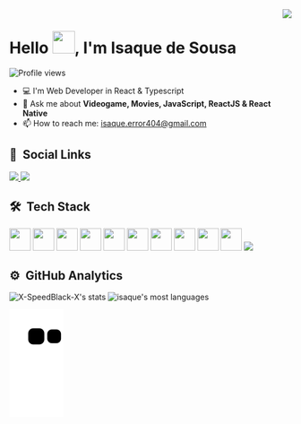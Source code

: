 

<img align= 'right' height='500em'  src='https://raw.githubusercontent.com/gist/isaqu3d/63f61d03c0ec4d7be3ff52fe96d85689/raw/7a187972f5d6dc1a73637a3830326a20d5aaeb48/profilecard.svg' />
<h1 align="left">Hello <img src="https://raw.githubusercontent.com/kaueMarques/kaueMarques/master/hi.gif" width="40x" height='40px'>, I'm Isaque de Sousa</h1>
<p align="left"> <img src="https://komarev.com/ghpvc/?username=X-SpeedBlack-X&color=blueviolet" alt="Profile views" /> </p>

<!--
**X-SpeedBlack-X/X-SpeedBlack-X** is a ✨ _special_ ✨ repository because its `README.md` (this file) appears on your GitHub profile.
<img href=''https://raw.githubusercontent.com/gist/X-SpeedBlack-X/63f61d03c0ec4d7be3ff52fe96d85689/raw/7a187972f5d6dc1a73637a3830326a20d5aaeb48/profilecard.svg />

Here are some ideas to get you started:

- 🔭 I’m currently working on ...
- 🌱 I’m currently learning ...
- 👯 I’m looking to collaborate on ...
- 🤔 I’m looking for help with ...
...
- 📫 How to reach me: ...
- 😄 Pronouns: ...
- ⚡ Fun fact: ...
-->
- 💻 I'm Web Developer in React & Typescript
- 💬 Ask me about **Videogame, Movies, JavaScript, ReactJS & React Native** 
- 📫 How to reach me: isaque.error404@gmail.com

## 📱 &nbsp;Social Links
<div> 
  <a href="https://www.linkedin.com/in/isaque-de-sousa/" target="_blank"> 
 <img src="https://img.shields.io/badge/LinkedIn-0077B5?style=for-the-badge&logo=linkedin&logoColor=white"/>
 </a>
 <a href="https://instagram.com/_isaque.s_" target="_blank">
 <img src="https://img.shields.io/badge/Instagram-E4405F?style=for-the-badge&logo=instagram&logoColor=white" />
 </a>
  <!-- 
  <a href="mailto:isaque.error404@gmail.com" target="_blank"> 
 <img src="https://img.shields.io/badge/Gmail-D14836?style=for-the-badge&logo=gmail&logoColor=white"/>
 </a>
 -->

</div>

## 🛠 &nbsp;Tech Stack
<div display="flex">
 <img width="38px" height="40px" src="https://cdn.jsdelivr.net/gh/devicons/devicon/icons/html5/html5-plain.svg" />         
 <img width="38px" height="40px" src="https://cdn.jsdelivr.net/gh/devicons/devicon/icons/css3/css3-plain.svg" />
 <img width="38px" height="40px" src="https://cdn.jsdelivr.net/gh/devicons/devicon/icons/javascript/javascript-plain.svg" />
 <img width="38px" height="40px" src="https://cdn.jsdelivr.net/gh/devicons/devicon/icons/typescript/typescript-plain.svg" /> 
 
 <img  width="38px" height="40px" src="https://cdn.jsdelivr.net/gh/devicons/devicon@latest/icons/nextjs/nextjs-original.svg" />
          

 <img width="38px" height="40px" src="https://cdn.jsdelivr.net/gh/devicons/devicon/icons/react/react-original-wordmark.svg" />

 <img width="38px" height="40px"  src="https://cdn.jsdelivr.net/gh/devicons/devicon/icons/nodejs/nodejs-original.svg" />    
 <img width="38px" height="40px" src="https://cdn.jsdelivr.net/gh/devicons/devicon@latest/icons/tailwindcss/tailwindcss-original.svg" />
 <img width="38px" height="40px" src="https://cdn.jsdelivr.net/gh/devicons/devicon/icons/git/git-original.svg" />
 <img width="38px" height="40px" src="https://cdn.jsdelivr.net/gh/devicons/devicon@latest/icons/prisma/prisma-original.svg" />
          
          
 <img widht="38px" height="40px" src="https://cdn.jsdelivr.net/gh/devicons/devicon/icons/linux/linux-original.svg" />
</div>


          

## ⚙️ &nbsp;GitHub Analytics

<div align="left">
<img width="490em" src="https://github-readme-stats.vercel.app/api?username=isaqu3d&show_icons=true&theme=radical" alt="X-SpeedBlack-X's stats"/>
<img width="490em" src="https://github-readme-stats.vercel.app/api/top-langs/?username=isaqu3d&layout=compact&theme=radical" alt="isaque's most languages"/>
</div>


 
  ![Snake animation](https://github.com/isaqu3d/isaqu3d/blob/output/github-contribution-grid-snake.svg)
 

